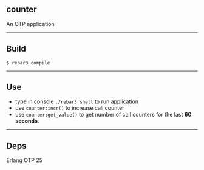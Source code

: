 ## counter

An OTP application

---

## Build

    $ rebar3 compile

---

## Use

* type in console `./rebar3 shell` to run application
* use `counter:incr()` to increase call counter
* use `counter:get_value()` to get number of call counters for the last  **60 seconds**.

---

## Deps

Erlang OTP 25


